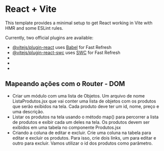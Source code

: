 # React + Vite

This template provides a minimal setup to get React working in Vite with HMR and some ESLint rules.

Currently, two official plugins are available:

- [@vitejs/plugin-react](https://github.com/vitejs/vite-plugin-react/blob/main/packages/plugin-react/README.md) uses [Babel](https://babeljs.io/) for Fast Refresh
- [@vitejs/plugin-react-swc](https://github.com/vitejs/vite-plugin-react-swc) uses [SWC](https://swc.rs/) for Fast Refresh
-
-
-
## Mapeando ações com o Router - DOM

- Criar um módulo com uma lista de Objetos. Um arquivo de nome ListaProdutos.jsx que vai conter uma lista de objetos com os produtos que serão exibidos na tela. Cada produto deve ter um id, nome, preço e uma descrição.
- Listar os produtos na tela usando o método map() para percorrer a lista de produtos e exibir cada um deles na tela. Os produtos devem ser exibidos em uma tabela no componente Produtos.jsx
- Criando a coluna de editar e excluir. Crie uma coluna na tabela para editar e excluir os produtos. Para isso, crie dois links, um para editar e outro para excluir. Vamos utilizar o id dos produtos como parâmetro.

